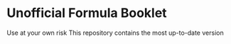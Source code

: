# Unofficial Formula Booklet
Use at your own risk
This repository contains the most up-to-date version
